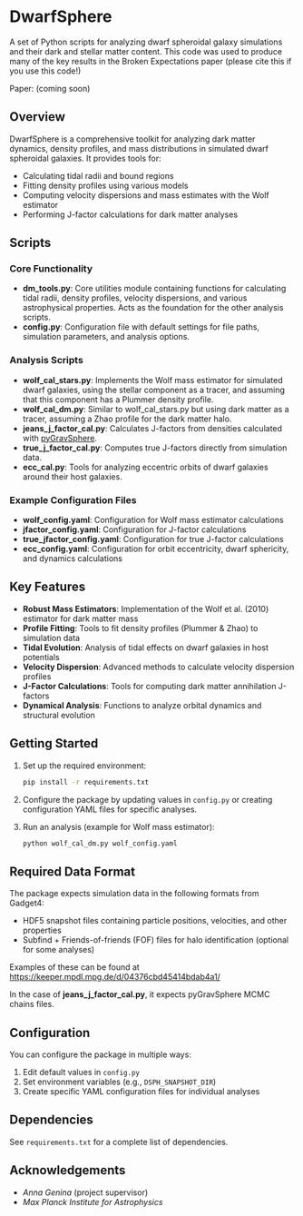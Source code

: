 # DwarfSphere

A set of Python scripts for analyzing dwarf spheroidal galaxy simulations and their dark and stellar matter content. This code was used to produce many of the key results in the Broken Expectations paper (please cite this if you use this code!)

Paper: (coming soon)

## Overview

DwarfSphere is a comprehensive toolkit for analyzing dark matter dynamics, density profiles, and mass distributions in simulated dwarf spheroidal galaxies. It provides tools for:

- Calculating tidal radii and bound regions
- Fitting density profiles using various models
- Computing velocity dispersions and mass estimates with the Wolf estimator
- Performing J-factor calculations for dark matter analyses

## Scripts

### Core Functionality

- **dm_tools.py**: Core utilities module containing functions for calculating tidal radii, density profiles, velocity dispersions, and various astrophysical properties. Acts as the foundation for the other analysis scripts.
- **config.py**: Configuration file with default settings for file paths, simulation parameters, and analysis options.

### Analysis Scripts

- **wolf_cal_stars.py**: Implements the Wolf mass estimator for simulated dwarf galaxies, using the stellar component as a tracer, and assuming that this component has a Plummer density profile.
- **wolf_cal_dm.py**: Similar to wolf_cal_stars.py but using dark matter as a tracer, assuming a Zhao profile for the dark matter halo.
- **jeans_j_factor_cal.py**: Calculates J-factors from densities calculated with [pyGravSphere](https://github.com/AnnaGenina/pyGravSphere).
- **true_j_factor_cal.py**: Computes true J-factors directly from simulation data.
- **ecc_cal.py**: Tools for analyzing eccentric orbits of dwarf galaxies around their host galaxies.

### Example Configuration Files

- **wolf_config.yaml**: Configuration for Wolf mass estimator calculations
- **jfactor_config.yaml**: Configuration for J-factor calculations
- **true_jfactor_config.yaml**: Configuration for true J-factor calculations
- **ecc_config.yaml**: Configuration for orbit eccentricity, dwarf sphericity, and dynamics calculations

## Key Features

- **Robust Mass Estimators**: Implementation of the Wolf et al. (2010) estimator for dark matter mass
- **Profile Fitting**: Tools to fit density profiles (Plummer & Zhao) to simulation data
- **Tidal Evolution**: Analysis of tidal effects on dwarf galaxies in host potentials
- **Velocity Dispersion**: Advanced methods to calculate velocity dispersion profiles
- **J-Factor Calculations**: Tools for computing dark matter annihilation J-factors
- **Dynamical Analysis**: Functions to analyze orbital dynamics and structural evolution

## Getting Started

1. Set up the required environment:
   ```bash
   pip install -r requirements.txt
   ```

2. Configure the package by updating values in `config.py` or creating configuration YAML files for specific analyses.

3. Run an analysis (example for Wolf mass estimator):
   ```bash
   python wolf_cal_dm.py wolf_config.yaml
   ```

## Required Data Format

The package expects simulation data in the following formats from Gadget4:
- HDF5 snapshot files containing particle positions, velocities, and other properties
- Subfind + Friends-of-friends (FOF) files for halo identification (optional for some analyses)

Examples of these can be found at https://keeper.mpdl.mpg.de/d/04376cbd45414bdab4a1/

In the case of **jeans_j_factor_cal.py**, it expects pyGravSphere MCMC chains files.

## Configuration

You can configure the package in multiple ways:
1. Edit default values in `config.py`
2. Set environment variables (e.g., `DSPH_SNAPSHOT_DIR`)
3. Create specific YAML configuration files for individual analyses

## Dependencies

See `requirements.txt` for a complete list of dependencies.

## Acknowledgements

- _Anna Genina_ (project supervisor)
- _Max Planck Institute for Astrophysics_
